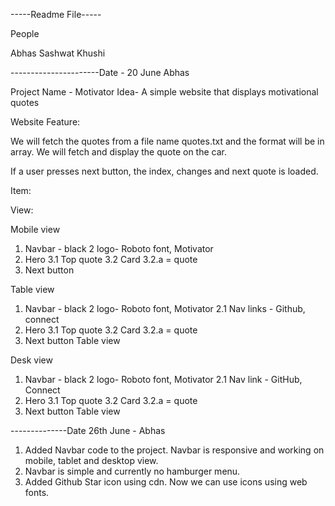 -----Readme File-----

People

Abhas
Sashwat
Khushi


----------------------Date - 20 June Abhas

Project Name - Motivator
Idea- A simple website that displays motivational quotes



Website Feature:

We will fetch the quotes from a file name quotes.txt and the format will be in array. We will fetch and display the quote on the car.

If a user presses next button, the index, changes and next quote is loaded.


Item:

View:

Mobile view
1. Navbar - black
   2 logo- Roboto font, Motivator
3. Hero
   3.1 Top quote
   3.2 Card
   3.2.a = quote
4. Next button


Table view

1. Navbar - black
   2 logo- Roboto font, Motivator
   2.1 Nav links - Github, connect
3. Hero
   3.1 Top quote
   3.2 Card
   3.2.a = quote
4. Next button
   Table view

Desk view

1. Navbar - black
   2 logo- Roboto font, Motivator
   2.1 Nav link - GitHub, Connect
3. Hero
   3.1 Top quote
   3.2 Card
   3.2.a = quote
4. Next button
   Table view




--------------Date 26th June - Abhas

1. Added Navbar code to the project. Navbar is responsive and working on mobile, tablet and desktop view.
2. Navbar is simple and currently no hamburger menu.
3. Added Github Star icon using cdn. Now we can use icons using web fonts.

